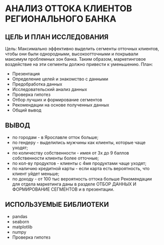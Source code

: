 # АНАЛИЗ ОТТОКА КЛИЕНТОВ РЕГИОНАЛЬНОГО БАНКА

ЦЕЛЬ И ПЛАН ИССЛЕДОВАНИЯ
------------------------
Цель: Максимально эффективно выделить сегменты отточных клиентов, чтобы они были
однородными, высокоотточными и покрывали максимум проблемных зон банка. Таким образом,
маркетинговое воздействие на эти сегменты должно привести к уменьшению.
План: 
+ Презентация
+ Определение целей и знакомство с данными
+ Предобработка данных
+ Исследовательский анализ данных
+ Проверка гипотез
+ Отбор лучших и формирование сегментов
+ Рекомендации на основе полученных данных
+ Общий вывод

ВЫВОД
-----------------
+ по городам - в Ярославле отток больше;
+ по гендеру - выделились мужчины как клиенты, которые чаще уходят;
+ по количеству собственности - имея от 3х до 9 баллов собственности клиенты более отточные;
+ по кол-ву продуктов - клиенты с 4мя продуктами чаще уходят;
+ по наличию кредитной карты - если карта есть вероятность, что клиент уйдет меньше;
+ по доходу - от 100 тыс вероятность оттока больше
Рекомендации для отдела маркетинга даны в разделе ОТБОР ДАННЫХ И ФОРМИРОВАНИЕ СЕГМЕНТОВ и в презентации.

ИСПОЛЬЗУЕМЫЕ БИБЛИОТЕКИ 
------------------------------------------------
+ pandas
+ seaborn
+ matplotlib
+ numpy
+ Проверка гипотез
